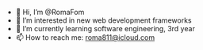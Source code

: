 - 👋 Hi, I’m @RomaFom
- 👀 I’m interested in new web development frameworks
- 🌱 I’m currently learning software engineering, 3rd year
- 📫 How to reach me: roma811@icloud.com

<!---
RomaFom/RomaFom is a ✨ special ✨ repository because its `README.md` (this file) appears on your GitHub profile.
You can click the Preview link to take a look at your changes.
--->
